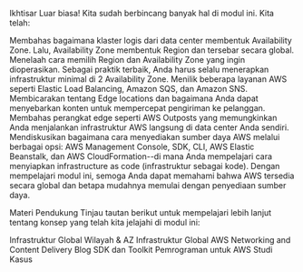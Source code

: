 Ikhtisar
Luar biasa! Kita sudah berbincang banyak hal di modul ini. Kita telah:

Membahas bagaimana klaster logis dari data center membentuk Availability Zone. Lalu, Availability Zone membentuk Region dan tersebar secara global.
Menelaah cara memilih Region dan Availability Zone yang ingin dioperasikan. Sebagai praktik terbaik, Anda harus selalu menerapkan infrastruktur minimal di 2 Availability Zone.
Menilik beberapa layanan AWS seperti Elastic Load Balancing, Amazon SQS, dan Amazon SNS.
Membicarakan tentang Edge locations dan bagaimana Anda dapat menyebarkan konten untuk mempercepat pengiriman ke pelanggan.
Membahas perangkat edge seperti AWS Outposts yang memungkinkan Anda menjalankan infrastruktur AWS langsung di data center Anda sendiri.
Mendiskusikan bagaimana cara menyediakan sumber daya AWS melalui berbagai opsi: AWS Management Console, SDK, CLI, AWS Elastic Beanstalk, dan AWS CloudFormation--di mana Anda mempelajari cara menyiapkan infrastructure as code (infrastruktur sebagai kode).
Dengan mempelajari modul ini, semoga Anda dapat memahami bahwa AWS tersedia secara global dan betapa mudahnya memulai dengan penyediaan sumber daya.



Materi Pendukung
Tinjau tautan berikut untuk mempelajari lebih lanjut tentang konsep yang telah kita jelajahi di modul ini:

Infrastruktur Global
Wilayah & AZ Infrastruktur Global
AWS Networking and Content Delivery Blog
SDK dan Toolkit Pemrograman untuk AWS
Studi Kasus